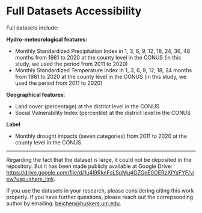 # Full Datasets Accessibility

Full datasets include:

**Hydro-meteorological features:**

* Monthly Standardized Precipitation Index in 1, 3, 6, 9, 12, 18, 24, 36, 48 months from 1981 to 2020 at the county level in the CONUS (in this study, we used the period from 2011 to 2020)
* Monthly Standardized Temperature Index in 1, 3, 6, 9, 12, 18, 24 months from 1981 to 2020 at the county level in the CONUS (in this study, we used the period from 2011 to 2020)

**Geographical features**:

* Land cover (percentage) at the district level in the CONUS
* Social Vulnerability Index (percentile) at the district level in the CONUS

**Label**

* Monthly drought impacts (seven categories) from 2011 to 2020 at the county level in the CONUS

------

Regarding the fact that the dataset is large, it could not be deposited in the repository. But it has been made publicly available at Google Drive: https://drive.google.com/file/d/1u4I9RknFsLSpMu4GZGeE0OERzXIYsFYF/view?usp=share_link. 

If you use the datasets in your research, please considering citing this work properly. If you have further questions, please reach out the correpsonding author by emailing: beichen@huskers.unl.edu.
